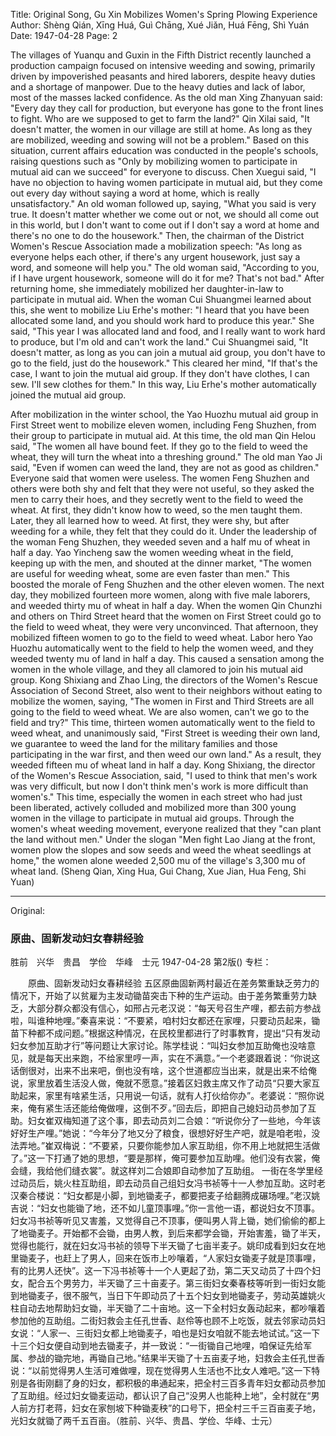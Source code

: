 Title: Original Song, Gu Xin Mobilizes Women's Spring Plowing Experience
Author: Shèng Qián, Xīng Huá, Guì Chāng, Xué Jiǎn, Huá Fēng, Shì Yuán
Date: 1947-04-28
Page: 2

The villages of Yuanqu and Guxin in the Fifth District recently launched a production campaign focused on intensive weeding and sowing, primarily driven by impoverished peasants and hired laborers, despite heavy duties and a shortage of manpower. Due to the heavy duties and lack of labor, most of the masses lacked confidence. As the old man Xing Zhanyuan said: "Every day they call for production, but everyone has gone to the front lines to fight. Who are we supposed to get to farm the land?" Qin Xilai said, "It doesn't matter, the women in our village are still at home. As long as they are mobilized, weeding and sowing will not be a problem." Based on this situation, current affairs education was conducted in the people's schools, raising questions such as "Only by mobilizing women to participate in mutual aid can we succeed" for everyone to discuss. Chen Xuegui said, "I have no objection to having women participate in mutual aid, but they come out every day without saying a word at home, which is really unsatisfactory." An old woman followed up, saying, "What you said is very true. It doesn't matter whether we come out or not, we should all come out in this world, but I don't want to come out if I don't say a word at home and there's no one to do the housework." Then, the chairman of the District Women's Rescue Association made a mobilization speech: "As long as everyone helps each other, if there's any urgent housework, just say a word, and someone will help you." The old woman said, "According to you, if I have urgent housework, someone will do it for me? That's not bad." After returning home, she immediately mobilized her daughter-in-law to participate in mutual aid. When the woman Cui Shuangmei learned about this, she went to mobilize Liu Erhe's mother: "I heard that you have been allocated some land, and you should work hard to produce this year." She said, "This year I was allocated land and food, and I really want to work hard to produce, but I'm old and can't work the land." Cui Shuangmei said, "It doesn't matter, as long as you can join a mutual aid group, you don't have to go to the field, just do the housework." This cleared her mind, "If that's the case, I want to join the mutual aid group. If they don't have clothes, I can sew. I'll sew clothes for them." In this way, Liu Erhe's mother automatically joined the mutual aid group.

After mobilization in the winter school, the Yao Huozhu mutual aid group in First Street went to mobilize eleven women, including Feng Shuzhen, from their group to participate in mutual aid. At this time, the old man Qin Helou said, "The women all have bound feet. If they go to the field to weed the wheat, they will turn the wheat into a threshing ground." The old man Yao Ji said, "Even if women can weed the land, they are not as good as children." Everyone said that women were useless. The women Feng Shuzhen and others were both shy and felt that they were not useful, so they asked the men to carry their hoes, and they secretly went to the field to weed the wheat. At first, they didn't know how to weed, so the men taught them. Later, they all learned how to weed. At first, they were shy, but after weeding for a while, they felt that they could do it. Under the leadership of the woman Feng Shuzhen, they weeded seven and a half mu of wheat in half a day. Yao Yincheng saw the women weeding wheat in the field, keeping up with the men, and shouted at the dinner market, "The women are useful for weeding wheat, some are even faster than men." This boosted the morale of Feng Shuzhen and the other eleven women. The next day, they mobilized fourteen more women, along with five male laborers, and weeded thirty mu of wheat in half a day. When the women Qin Chunzhi and others on Third Street heard that the women on First Street could go to the field to weed wheat, they were very unconvinced. That afternoon, they mobilized fifteen women to go to the field to weed wheat. Labor hero Yao Huozhu automatically went to the field to help the women weed, and they weeded twenty mu of land in half a day. This caused a sensation among the women in the whole village, and they all clamored to join his mutual aid group. Kong Shixiang and Zhao Ling, the directors of the Women's Rescue Association of Second Street, also went to their neighbors without eating to mobilize the women, saying, "The women in First and Third Streets are all going to the field to weed wheat. We are also women, can't we go to the field and try?" This time, thirteen women automatically went to the field to weed wheat, and unanimously said, "First Street is weeding their own land, we guarantee to weed the land for the military families and those participating in the war first, and then weed our own land." As a result, they weeded fifteen mu of wheat land in half a day. Kong Shixiang, the director of the Women's Rescue Association, said, "I used to think that men's work was very difficult, but now I don't think men's work is more difficult than women's." This time, especially the women in each street who had just been liberated, actively colluded and mobilized more than 300 young women in the village to participate in mutual aid groups. Through the women's wheat weeding movement, everyone realized that they "can plant the land without men." Under the slogan "Men fight Lao Jiang at the front, women plow the slopes and sow seeds and weed the wheat seedlings at home," the women alone weeded 2,500 mu of the village's 3,300 mu of wheat land. (Sheng Qian, Xing Hua, Gui Chang, Xue Jian, Hua Feng, Shi Yuan)



<hr /> 

Original: 


### 原曲、固新发动妇女春耕经验
胜前　兴华　贵昌　学俭　华峰　士元
1947-04-28
第2版()
专栏：

　　原曲、固新发动妇女春耕经验
    五区原曲固新两村最近在差务繁重缺乏劳力的情况下，开始了以贫雇为主发动锄苗突击下种的生产运动。由于差务繁重劳力缺乏，大部分群众都没有信心，如邢占元老汉说：“每天号召生产哩，都去前方参战啦，叫谁种地哩。”秦喜来说：“不要紧，咱村妇女都还在家哩，只要动员起来，锄苗下种都不成问题。”根据这种情况，在民校里都进行了时事教育，提出“只有发动妇女参加互助才行”等问题让大家讨论。陈学桂说：“叫妇女参加互助俺也没啥意见，就是每天出来跑，不给家里哼一声，实在不满意。”一个老婆跟着说：“你说这话倒很对，出来不出来吧，倒也没有啥，这个世道都应当出来，就是出来不给俺说，家里放着生活没人做，俺就不愿意。”接着区妇救主席又作了动员“只要大家互助起来，家里有啥紧生活，只用说一句话，就有人打伙给你办”。老婆说：“照你说来，俺有紧生活还能给俺做哩，这倒不歹。”回去后，即把自己媳妇动员参加了互助。妇女崔双梅知道了这个事，即去动员刘二合娘：“听说你分了一些地，今年该好好生产哩。”她说：“今年分了地又分了粮食，很想好好生产吧，就是咱老啦，没法弄地。”崔双梅说：“不要紧，只要你能参加人家互助组，你不用上地就把生活做了。”这一下打通了她的思想，“要是那样，俺可要参加互助哩。他们没有衣裳，俺会缝，我给他们缝衣裳”。就这样刘二合娘即自动参加了互助组。
    一街在冬学里经过动员后，姚火柱互助组，即去动员自己组妇女冯书祯等十一人参加互助。这时老汉秦合楼说：“妇女都是小脚，到地锄麦子，都要把麦子给翻腾成碾场哩。”老汉姚吉说：“妇女也能锄了地，还不如儿童顶事哩。”你一言他一语，都说妇女不顶事。妇女冯书祯等听见又害羞，又觉得自己不顶事，便叫男人背上锄，她们偷偷的都上了地锄麦子。开始都不会锄，由男人教，到后来都学会锄，开始害羞，锄了半天，觉得也能行，就在妇女冯书祯的领导下半天锄了七亩半麦子。姚印成看到妇女在地里锄麦子，也赶上了男人，回来在饭市上吵嚷着，“人家妇女锄麦子就是顶事哩，有的比男人还快”。这一下冯书祯等十一个人更起了劲，第二天又动员了十四个妇女，配合五个男劳力，半天锄了三十亩麦子。第三街妇女秦春枝等听到一街妇女能到地锄麦子，很不服气，当日下午即动员了十五个妇女到地锄麦子，劳动英雄姚火柱自动去地帮助妇女锄，半天锄了二十亩地。这一下全村妇女轰动起来，都吵嚷着参加他的互助组。二街妇救会主任孔世香、赵伶等也顾不上吃饭，就去邻家动员妇女说：“人家一、三街妇女都上地锄麦子，咱也是妇女咱就不能去地试试。”这一下十三个妇女便自动到地去锄麦子，并一致说：“一街锄自己地哩，咱保证先给军属、参战的锄完地，再锄自己地。”结果半天锄了十五亩麦子地，妇救会主任孔世香说：“以前觉得男人生活可难做哩，现在觉得男人生活也不比女人难吧。”这一下特别是各街刚翻了身的妇女，都积极的串通起来，把全村三百多青年妇女都动员参加了互助组。经过妇女锄麦运动，都认识了自己“没男人也能种上地”，全村就在“男人前方打老蒋，妇女在家刨坡下种锄麦秧”的口号下，把全村三千三百亩麦子地，光妇女就锄了两千五百亩。（胜前、兴华、贵昌、学俭、华峰、士元）
